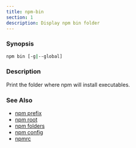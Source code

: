 ```yaml
---
title: npm-bin
section: 1
description: Display npm bin folder
---
```


### Synopsis
```bash
npm bin [-g|--global]
```

### Description

Print the folder where npm will install executables.

### See Also

* [npm prefix](/commands/prefix)
* [npm root](/commands/root)
* [npm folders](/configuring-npm/folders)
* [npm config](/commands/config)
* [npmrc](/configuring-npm/npmrc)
